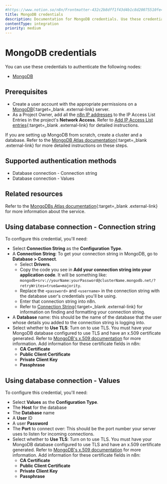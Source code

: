 ```yaml
---
#https://www.notion.so/n8n/Frontmatter-432c2b8dff1f43d4b1c8d20075510fe4
title: MongoDB credentials
description: Documentation for MongoDB credentials. Use these credentials to authenticate MongoDB in n8n, a workflow automation platform.
contentType: integration
priority: medium
---
```


# MongoDB credentials

You can use these credentials to authenticate the following nodes:

- [MongoDB](/integrations/builtin/app-nodes/n8n-nodes-base.mongodb/)

## Prerequisites

- Create a user account with the appropriate permissions on a [MongoDB](https://www.mongodb.com/){:target=_blank .external-link} server.
- As a Project Owner, add all the [n8n IP addresses](/choose-n8n/cloud/#cloud-ip) to the IP Access List Entries in the project's **Network Access**. Refer to [Add IP Access List entries](https://www.mongodb.com/docs/atlas/security/ip-access-list/#add-ip-access-list-entries){:target=_blank .external-link} for detailed instructions.

If you are setting up MongoDB from scratch, create a cluster and a database. Refer to the [MongoDB Atlas documentation](https://www.mongodb.com/docs/atlas/){:target=_blank .external-link} for more detailed instructions on these steps.

## Supported authentication methods

- Database connection - Connection string
- Database connection - Values

## Related resources

Refer to the [MongoDBs Atlas documentation](https://www.mongodb.com/docs/atlas/){:target=_blank .external-link} for more information about the service.

## Using database connection - Connection string

To configure this credential, you'll need:

- Select **Connection String** as the **Configuration Type**.
- A **Connection String**: To get your connection string in MongoDB, go to **Database > Connect**.
    - Select **Drivers**.
    - Copy the code you see in **Add your connection string into your application code**. It will be something like: `mongodb+srv://yourName:yourPassword@clusterName.mongodb.net/?retryWrites=true&w=majority`.
    - Replace the `<password>` and `<username>` in the connection string with the database user's credentials you'll be using.
    - Enter that connection string into n8n.
    - Refer to [Connection String](https://www.mongodb.com/docs/manual/reference/connection-string/){:target=_blank .external-link} for information on finding and formatting your connection string.
- A **Database** name: this should be the name of the database that the user whose details you added to the connection string is logging into.
- Select whether to **Use TLS**: Turn on to use TLS. You must have your MongoDB database configured to use TLS and have an x.509 certificate generated. Refer to [MongoDB's x.509 documentation](https://www.mongodb.com/docs/manual/core/security-x.509/#std-label-client-x509-certificates-requirements) for more information. Add information for these certificate fields in n8n:
    - **CA Certificate**
    - **Public Client Certificate**
    - **Private Client Key**
    - **Passphrase**

## Using database connection - Values

To configure this credential, you'll need:

- Select **Values** as the **Configuration Type**.
- The **Host** for the database
- The **Database** name
- A **User** ID
- A user **Password**
- The **Port** to connect over: This should be the port number your server uses to listen for incoming connections.
- Select whether to **Use TLS**: Turn on to use TLS. You must have your MongoDB database configured to use TLS and have an x.509 certificate generated. Refer to [MongoDB's x.509 documentation](https://www.mongodb.com/docs/manual/core/security-x.509/#std-label-client-x509-certificates-requirements) for more information. Add information for these certificate fields in n8n:
    - **CA Certificate**
    - **Public Client Certificate**
    - **Private Client Key**
    - **Passphrase**


